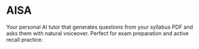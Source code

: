# AISA
Your personal AI tutor that generates questions from your syllabus PDF and asks them with natural voiceover. Perfect for exam preparation and active recall practice.
